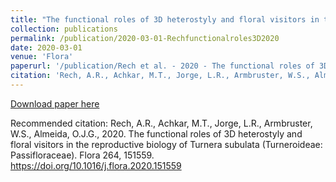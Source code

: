 ```yaml
---
title: "The functional roles of 3D heterostyly and floral visitors in the reproductive biology of Turnera subulata (Turneroideae: Passifloraceae)"
collection: publications
permalink: /publication/2020-03-01-Rechfunctionalroles3D2020
date: 2020-03-01
venue: 'Flora'
paperurl: '/publication/Rech et al. - 2020 - The functional roles of 3D heterostyly and floral .pdf'
citation: 'Rech, A.R., Achkar, M.T., Jorge, L.R., Armbruster, W.S., Almeida, O.J.G., 2020. The functional roles of 3D heterostyly and floral visitors in the reproductive biology of Turnera subulata (Turneroideae: Passifloraceae). Flora 264, 151559. https://doi.org/10.1016/j.flora.2020.151559'
---
```


<a href='/publication/Rech et al. - 2020 - The functional roles of 3D heterostyly and floral .pdf'>Download paper here</a>

Recommended citation: Rech, A.R., Achkar, M.T., Jorge, L.R., Armbruster, W.S., Almeida, O.J.G., 2020. The functional roles of 3D heterostyly and floral visitors in the reproductive biology of Turnera subulata (Turneroideae: Passifloraceae). Flora 264, 151559. https://doi.org/10.1016/j.flora.2020.151559